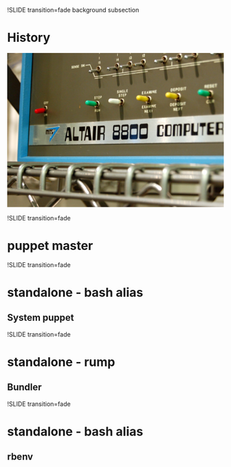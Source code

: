 !SLIDE transition=fade background subsection
# History
![History](history.jpg)

!SLIDE transition=fade
# puppet master

!SLIDE transition=fade
# standalone - bash alias
## System puppet

!SLIDE transition=fade
# standalone - rump
## Bundler

!SLIDE transition=fade
# standalone - bash alias
## rbenv

